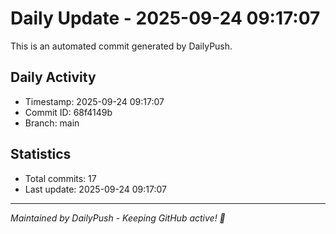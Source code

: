 # Daily Update - 2025-09-24 09:17:07

This is an automated commit generated by DailyPush.

## Daily Activity
- Timestamp: 2025-09-24 09:17:07
- Commit ID: 68f4149b
- Branch: main

## Statistics
- Total commits: 17
- Last update: 2025-09-24 09:17:07

---
*Maintained by DailyPush - Keeping GitHub active! 🚀*
